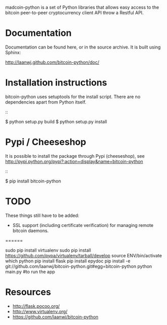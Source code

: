 madcoin-python is a set of Python libraries that allows easy access to the bitcoin peer-to-peer cryptocurrency client API throw a Restful API.

Documentation
===========================

Documentation can be found here, or in the source archive. It is built
using Sphinx:

http://laanwj.github.com/bitcoin-python/doc/

Installation instructions
===========================

bitcoin-python uses setuptools for the install script. There are no dependencies apart from Python itself.

::

  $ python setup.py build
  $ python setup.py install

Pypi / Cheeseshop
==================

It is possible to install the package through Pypi (cheeseshop), see http://pypi.python.org/pypi?:action=display&name=bitcoin-python

::

  $ pip install bitcoin-python

TODO
======
These things still have to be added:

- SSL support (including certificate verification) for managing remote bitcoin daemons.

======

sudo pip install virtualenv
sudo pip install https://github.com/pypa/virtualenv/tarball/develop
source ENV/bin/activate
which python
pip install flask
pip install epydoc
pip install -e git://github.com/laanwj/bitcoin-python.git#egg=bitcoin-python
python main.py #to run the app

Resources
======

* http://flask.pocoo.org/
* http://www.virtualenv.org/
* https://github.com/laanwj/bitcoin-python
